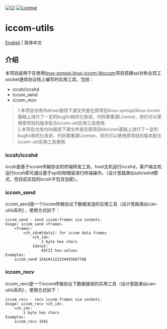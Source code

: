 [![CI](https://github.com/QQxiaoming/iccom-utils/actions/workflows/ci.yml/badge.svg?branch=main)](https://github.com/QQxiaoming/iccom-utils/actions/workflows/ci.yml)
[![License](https://img.shields.io/github/license/qqxiaoming/iccom-utils.svg?colorB=f48041&style=flat-square)](https://github.com/QQxiaoming/iccom-utils)

# iccom-utils

[English](./README.md) | 简体中文

## 介绍

本项目是用于在使用[linux-symspi](https://github.com/Bosch-SW/linux-symspi),[linux-iccom](https://github.com/Bosch-SW/linux-iccom),[libiccom](https://github.com/Bosch-SW/libiccom)项目搭建spi对称全双工socket通信协议栈上编写的实用工具，包括：

- iccsh/iccshd
- iccom_send
- iccom_recv

> 1.本项目仓库内driver路径下源文件是在原项目linux-symspi/linux-iccom基础上进行了一定的bugfix和优化改进，代码尊重源License，但仍可以使用原项目的版本配合iccom-util实用工具使用. <br>2.本项目仓库内lib路径下源文件是在原项目libiccom基础上进行了一定的bugfix和优化改进，代码尊重源License，但仍可以使用原项目的版本配合iccom-util实用工具使用.

### iccsh/iccshd

iccsh是基于iccom传输协议的终端转发工具，host主机运行iccshd，客户端主机运行iccsh即可通过基于spi的物理层进行终端操作。（设计思路类似ssh/sshd模式，但目前实现的iccsh不包含加密）。

### iccom_send

iccom_send是一个iccom传输协议下数据发送的实用工具（设计思路类似can-utils系列），使用方式如下：

```shell
iccom_send - send iccom-frames via sockets.
Usage: iccom_send <frame>.
    <frame>:
        <ch_id>#{data}: for iccom data frames
            <ch_id>:
                2 byte hex chars
            {data}:
                ASCII hex-values
Examples:
    iccom_send 15A1#1122334455667788
```

### iccom_recv

iccom_recv是一个iccom传输协议下数据接收的实用工具（设计思路类似can-utils系列），使用方式如下：

```shell
iccom_recv - recv iccom-frames via sockets.
Usage: iccom_recv <ch_id>.
    <ch_id>:
        2 byte hex chars
Examples:
    iccom_recv 15A1
```

